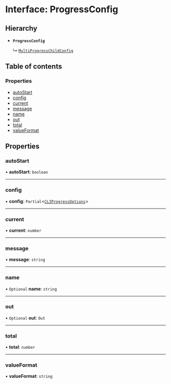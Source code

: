 # Interface: ProgressConfig

## Hierarchy

- **`ProgressConfig`**

  ↳ [`MultiProgressChildConfig`](MultiProgressChildConfig.md)

## Table of contents

### Properties

- [autoStart](ProgressConfig.md#autostart)
- [config](ProgressConfig.md#config)
- [current](ProgressConfig.md#current)
- [message](ProgressConfig.md#message)
- [name](ProgressConfig.md#name)
- [out](ProgressConfig.md#out)
- [total](ProgressConfig.md#total)
- [valueFormat](ProgressConfig.md#valueformat)

## Properties

### autoStart

• **autoStart**: `boolean`

___

### config

• **config**: `Partial`<[`CLIProgressOptions`](CLIProgressOptions.md)\>

___

### current

• **current**: `number`

___

### message

• **message**: `string`

___

### name

• `Optional` **name**: `string`

___

### out

• `Optional` **out**: `Out`

___

### total

• **total**: `number`

___

### valueFormat

• **valueFormat**: `string`
